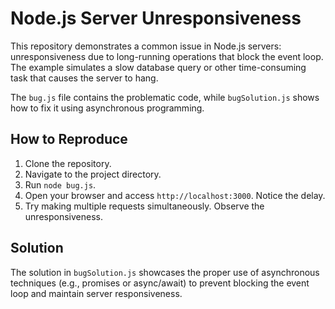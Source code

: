 # Node.js Server Unresponsiveness

This repository demonstrates a common issue in Node.js servers: unresponsiveness due to long-running operations that block the event loop.  The example simulates a slow database query or other time-consuming task that causes the server to hang.

The `bug.js` file contains the problematic code, while `bugSolution.js` shows how to fix it using asynchronous programming.

## How to Reproduce

1. Clone the repository.
2. Navigate to the project directory.
3. Run `node bug.js`.
4. Open your browser and access `http://localhost:3000`.  Notice the delay.
5. Try making multiple requests simultaneously.  Observe the unresponsiveness.

## Solution

The solution in `bugSolution.js` showcases the proper use of asynchronous techniques (e.g., promises or async/await) to prevent blocking the event loop and maintain server responsiveness.